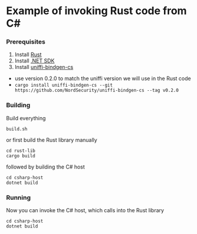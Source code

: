 # Example of invoking Rust code from C#

### Prerequisites

1. Install [Rust](https://rustup.rs)
2. Install [.NET SDK](https://dotnet.microsoft.com/en-us/download)
3. Install [uniffi-bindgen-cs](https://github.com/NordSecurity/uniffi-bindgen-cs#how-to-install)
  * use version 0.2.0 to match the uniffi version we will use in the Rust code 
  * `cargo install uniffi-bindgen-cs --git https://github.com/NordSecurity/uniffi-bindgen-cs --tag v0.2.0 `

### Building

Build everything

```
build.sh
```

or first build the Rust library manually 

```
cd rust-lib
cargo build
```

followed by building the C# host

```
cd csharp-host
dotnet build
```

### Running

Now you can invoke the C# host, which calls into the Rust library

```
cd csharp-host
dotnet build
```